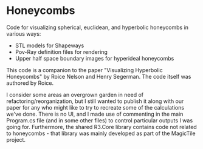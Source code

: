 # Honeycombs
Code for visualizing spherical, euclidean, and hyperbolic honeycombs in various ways:
  * STL models for Shapeways
  * Pov-Ray definition files for rendering
  * Upper half space boundary images for hyperideal honeycombs

This code is a companion to the paper "Visualizing Hyperbolic Honeycombs" by Roice Nelson and Henry Segerman.  The code itself was authored by Roice.

I consider some areas an overgrown garden in need of refactoring/reorganization, but I still wanted to publish it along with our paper for any who might like to try to recreate some of the calculations we've done.  There is no UI, and I made use of commenting in the main Program.cs file (and in some other files) to control particular outputs I was going for.  Furthermore, the shared R3.Core library contains code not related to honeycombs - that library was mainly developed as part of the MagicTile project.

